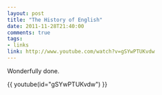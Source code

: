 ```yaml
---
layout: post
title: "The History of English"
date: 2011-11-28T21:40:00
comments: true
tags:
- links
link: http://www.youtube.com/watch?v=gSYwPTUKvdw
---
```

Wonderfully done.

{{ youtube(id="gSYwPTUKvdw") }} 
